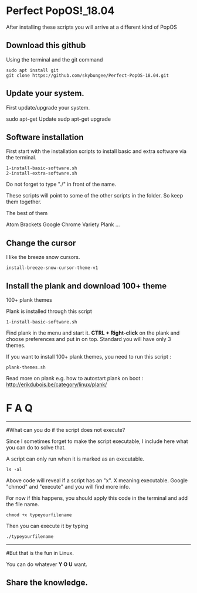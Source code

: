 # Perfect PopOS!_18.04

After installing these scripts you will arrive at a different kind of PopOS


## Download this github

Using the terminal and the git command

	sudo apt install git
	git clone https://github.com/skybungee/Perfect-PopOS-18.04.git


## Update your system.

First update/upgrade your system.

  sudo apt-get Update
  sudp apt-get upgrade

## Software installation

First start with the installation scripts to install basic and extra software via the terminal.

	1-install-basic-software.sh
	2-install-extra-software.sh

Do not forget to type "./" in front of the name.


These scripts will point to some of the other scripts in the folder. So keep them together.


The best of them

  Atom
  Brackets
  Google Chrome
  Variety
	Plank
	...

## Change the cursor

I like the breeze snow cursors.


	install-breeze-snow-cursor-theme-v1


## Install the plank and download 100+ theme

100+ plank themes

Plank is installed through this script

	1-install-basic-software.sh

Find plank in the menu and start it. <b>CTRL + Right-click</b> on the plank and choose preferences
and put in on top. Standard you will have only 3 themes.

If you want to install 100+ plank themes, you need to run this script :

	plank-themes.sh

Read more on plank e.g. how to autostart plank on boot : http://erikdubois.be/category/linux/plank/


# F  A  Q
--------------------

#What can you do if the script does not execute?

Since I sometimes forget to make the script executable, I include here what you can do to solve that.

A script can only run when it is marked as an executable.

	ls -al

Above code will reveal if a script has an "x". X meaning executable.
Google "chmod" and "execute" and you will find more info.

For now if this happens, you should apply this code in the terminal and add the file name.

	chmod +x typeyourfilename

Then you can execute it by typing

	./typeyourfilename

------------------------------------
#But that is the fun in Linux.

You can do whatever <b>Y O U</b> want.

Share the knowledge.
------------------------------------
